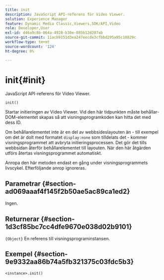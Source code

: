 ```yaml
---
title: init
description: JavaScript API-referens för Video Viewer.
solution: Experience Manager
feature: Dynamic Media Classic,Viewers,SDK/API,Video
role: Developer,User
exl-id: d46a9c8b-064a-4928-b30e-885b12d287ab
source-git-commit: 11acb9151d3ea247eecde3cfbbd295a95c10829c
workflow-type: tm+mt
source-wordcount: '124'
ht-degree: 0%

---
```


# init{#init}

JavaScript API-referens för Video Viewer.

`init()`

Startar initieringen av Video Viewer. Vid den här tidpunkten måste behållar-DOM-elementet skapas så att visningsprogramkoden kan hitta det med dess ID.

Om behållarelementet inte är en del av webbsideslayouten än - till exempel om det är dolt med formatet `display:none` som tilldelats det - kommer visningsprogrammet att avbryta initieringsprocessen. Det gör det tills webbsidan återför behållarelementet till layouten. När den här åtgärden utförs återtas visningsprogrammet automatiskt.

Anropa den här metoden endast en gång under visningsprogrammets livscykel. Efterföljande anrop ignoreras.

## Parametrar {#section-ad069aaaf4f145f2b50ae5ac89ca1ed2}

Ingen.

## Returnerar {#section-1d3cf85bc7cc4dfe9670e038d02b9101}

`{Object}` En referens till visningsprograminstansen.

## Exempel {#section-9e9332aa86b74a5fb321375c03fdc5b3}

```
<instance>.init()
```
